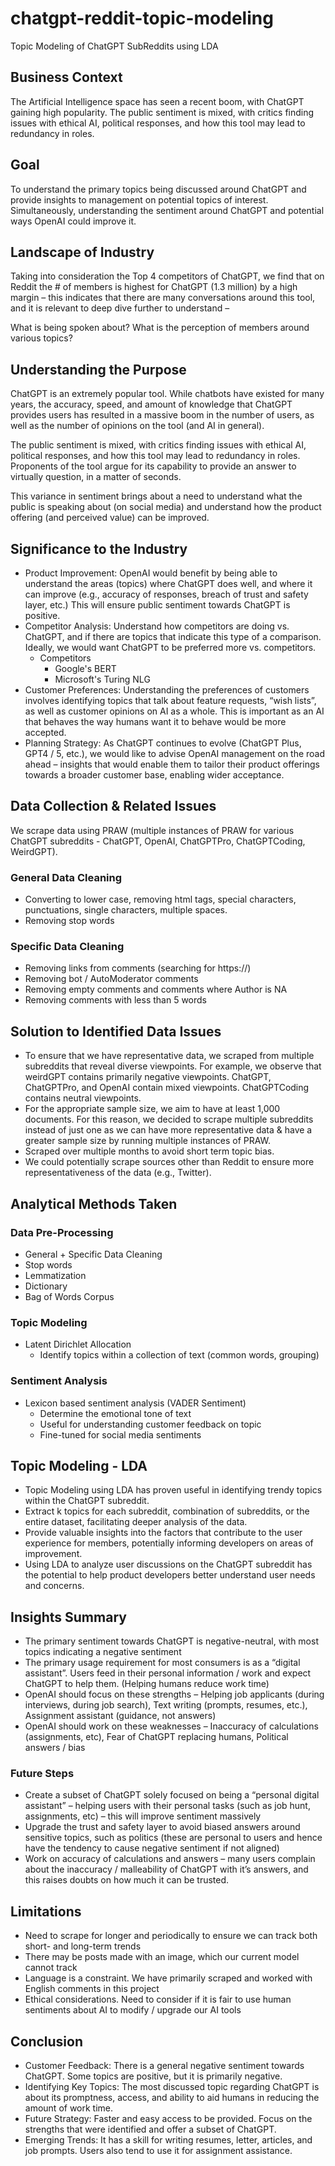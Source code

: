 # chatgpt-reddit-topic-modeling
Topic Modeling of ChatGPT SubReddits using LDA

## Business Context
The Artificial Intelligence space has seen a recent boom, with ChatGPT gaining high popularity. The public sentiment is mixed, with critics finding issues with ethical AI, political responses, and how this tool may lead to redundancy in roles.

## Goal
To understand the primary topics being discussed around ChatGPT and provide insights to management on potential topics of interest. Simultaneously, understanding the sentiment around ChatGPT and potential ways OpenAI could improve it.

## Landscape of Industry
Taking into consideration the Top 4 competitors of ChatGPT, we find that on Reddit the # of members is highest for ChatGPT (1.3 million) by a high margin – this indicates that there are many conversations around this tool, and it is relevant to deep dive further to understand – 

What is being spoken about? 
What is the perception of members around various topics?

## Understanding the Purpose
ChatGPT is an extremely popular tool. While chatbots have existed for many years, the accuracy, speed, and amount of knowledge that ChatGPT provides users has resulted in a massive boom in the number of users, as well as the number of opinions on the tool (and AI in general).

The public sentiment is mixed, with critics finding issues with ethical AI, political responses, and how this tool may lead to redundancy in roles. Proponents of the tool argue for its capability to provide an answer to virtually question, in a matter of seconds. 

This variance in sentiment brings about a need to understand what the public is speaking about (on social media) and understand how the product offering (and perceived value) can be improved.

## Significance to the Industry
- Product Improvement: OpenAI would benefit by being able to understand the areas (topics) where ChatGPT does well, and where it can improve (e.g., accuracy of responses, breach of trust and safety layer, etc.) This will ensure public sentiment towards ChatGPT is positive.
- Competitor Analysis: Understand how competitors are doing vs. ChatGPT, and if there are topics that indicate this type of a comparison. Ideally, we would want ChatGPT to be preferred more vs. competitors.
  - Competitors
    - Google's BERT
    - Microsoft's Turing NLG
- Customer Preferences: Understanding the preferences of customers involves identifying topics that talk about feature requests, “wish lists”, as well as customer opinions on AI as a whole. This is important as an AI that behaves the way humans want it to behave would be more accepted.
- Planning Strategy: As ChatGPT continues to evolve (ChatGPT Plus, GPT4 / 5, etc.), we would like to advise OpenAI management on the road ahead – insights that would enable them to tailor their product offerings towards a broader customer base, enabling wider acceptance.

## Data Collection & Related Issues
We scrape data using PRAW (multiple instances of PRAW for various ChatGPT subreddits - ChatGPT, OpenAI, ChatGPTPro, ChatGPTCoding, WeirdGPT).

### General Data Cleaning
- Converting to lower case, removing html tags, special characters, punctuations, single characters, multiple spaces.
- Removing stop words

### Specific Data Cleaning
- Removing links from comments (searching for https://)
- Removing bot / AutoModerator comments
- Removing empty comments and comments where Author is NA
- Removing comments with less than 5 words

## Solution to Identified Data Issues
- To ensure that we have representative data, we scraped from multiple subreddits that reveal diverse viewpoints. For example, we observe that weirdGPT contains primarily negative viewpoints. ChatGPT, ChatGPTPro, and OpenAI contain mixed viewpoints. ChatGPTCoding contains neutral viewpoints.
- For the appropriate sample size, we aim to have at least 1,000 documents. For this reason, we decided to scrape multiple subreddits instead of just one as we can have more representative data & have a greater sample size by running multiple instances of PRAW.
- Scraped over multiple months to avoid short term topic bias.
- We could potentially scrape sources other than Reddit to ensure more representativeness of the data (e.g., Twitter).

## Analytical Methods Taken
### Data Pre-Processing
- General + Specific Data Cleaning
- Stop words
- Lemmatization
- Dictionary
- Bag of Words Corpus

### Topic Modeling
- Latent Dirichlet Allocation
  - Identify topics within a collection of text (common words, grouping)

### Sentiment Analysis
- Lexicon based sentiment analysis (VADER Sentiment)
  - Determine the emotional tone of text
  - Useful for understanding customer feedback on topic
  - Fine-tuned for social media sentiments

## Topic Modeling - LDA
- Topic Modeling using LDA has proven useful in identifying trendy topics within the ChatGPT subreddit.
- Extract k topics for each subreddit, combination of subreddits, or the entire dataset, facilitating deeper analysis of the data.
- Provide valuable insights into the factors that contribute to the user experience for members, potentially informing developers on areas of improvement.
- Using LDA to analyze user discussions on the ChatGPT subreddit has the potential to help product developers better understand user needs and concerns.

## Insights Summary
- The primary sentiment towards ChatGPT is negative-neutral, with most topics indicating a negative sentiment
- The primary usage requirement for most consumers is as a “digital assistant”. Users feed in their personal information / work and expect ChatGPT to help them. (Helping humans reduce work time)
- OpenAI should focus on these strengths – Helping job applicants (during interviews, during job search), Text writing (prompts, resumes, etc.), Assignment assistant (guidance, not answers)
- OpenAI should work on these weaknesses – Inaccuracy of calculations (assignments, etc), Fear of ChatGPT replacing humans, Political answers / bias
### Future Steps
- Create a subset of ChatGPT solely focused on being a “personal digital assistant” – helping users with their personal tasks (such as job hunt, assignments, etc) – this will improve sentiment massively
- Upgrade the trust and safety layer to avoid biased answers around sensitive topics, such as politics (these are personal to users and hence have the tendency to cause negative sentiment if not aligned)
- Work on accuracy of calculations and answers – many users complain about the inaccuracy / malleability of ChatGPT with it’s answers, and this raises doubts on how much it can be trusted.

## Limitations
- Need to scrape for longer and periodically to ensure we can track both short- and long-term trends
- There may be posts made with an image, which our current model cannot track
- Language is a constraint. We have primarily scraped and worked with English comments in this project
- Ethical considerations. Need to consider if it is fair to use human sentiments about AI to modify / upgrade our AI tools

## Conclusion
- Customer Feedback: There is a general negative sentiment towards ChatGPT. Some topics are positive, but it is primarily negative.
- Identifying Key Topics: The most discussed topic regarding ChatGPT is about its promptness, access, and ability to aid humans in reducing the amount of work time. 
- Future Strategy: Faster and easy access to be provided. Focus on the strengths that were identified and offer a subset of ChatGPT.
- Emerging Trends: It has a skill for writing resumes, letter, articles, and job prompts. Users also tend to use it for assignment assistance.
